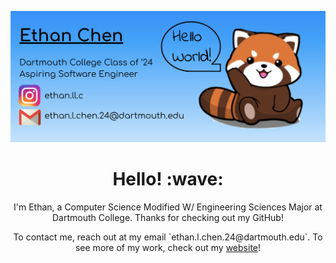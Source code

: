 ![Social banner for ethan-l-chen-24](https://github.com/ethan-l-chen-24/ethan-l-chen-24/blob/main/images/bannerV2.png)
<h1 align='center'> Hello! :wave:</h1>
<p align='center'>
I'm Ethan, a Computer Science Modified W/ Engineering Sciences Major at Dartmouth College. Thanks for checking out my GitHub!
</p>
<p align='center'>
  To contact me, reach out at my email `ethan.l.chen.24@dartmouth.edu`. To see more of my work, check out my 
  <a href="http://ethanlchen.me/">website</a>!
</p>
